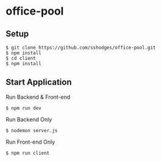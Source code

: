 # office-pool

## Setup
```shell
$ git clone https://github.com/sshodges/office-pool.git
$ npm install
$ cd client
$ npm install
```

## Start Application

Run Backend & Front-end
```shell
$ npm run dev
```

Run Backend Only
```shell
$ nodemon server.js
```

Run Front-end Only
```shell
$ npm run client
```
